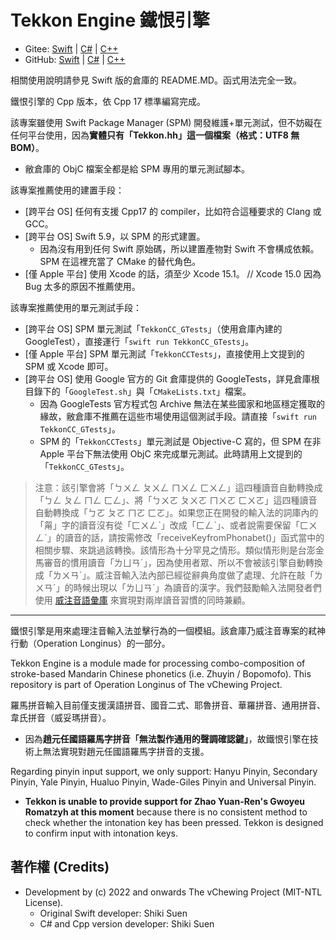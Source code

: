 # Tekkon Engine 鐵恨引擎

- Gitee: [Swift](https://gitee.com/vChewing/Tekkon) | [C#](https://gitee.com/vChewing/TekkonNT) | [C++](https://gitee.com/vChewing/TekkonCC)
- GitHub: [Swift](https://github.com/vChewing/Tekkon) | [C#](https://github.com/vChewing/TekkonNT) | [C++](https://github.com/vChewing/TekkonCC)

相關使用說明請參見 Swift 版的倉庫的 README.MD。函式用法完全一致。

鐵恨引擎的 Cpp 版本，依 Cpp 17 標準編寫完成。

該專案雖使用 Swift Package Manager (SPM) 開發維護+單元測試，但不妨礙在任何平台使用，因為**實體只有「Tekkon.hh」這一個檔案（格式：UTF8 無 BOM）**。
- 敝倉庫的 ObjC 檔案全都是給 SPM 專用的單元測試腳本。

該專案推薦使用的建置手段：
- [跨平台 OS] 任何有支援 Cpp17 的 compiler，比如符合這種要求的 Clang 或 GCC。
- [跨平台 OS] Swift 5.9，以 SPM 的形式建置。
  - 因為沒有用到任何 Swift 原始碼，所以建置產物對 Swift 不會構成依賴。SPM 在這裡充當了 CMake 的替代角色。 
- [僅 Apple 平台] 使用 Xcode 的話，須至少 Xcode 15.1。 // Xcode 15.0 因為 Bug 太多的原因不推薦使用。

該專案推薦使用的單元測試手段：
- [跨平台 OS] SPM 單元測試「`TekkonCC_GTests`」（使用倉庫內建的 GoogleTest），直接運行「`swift run TekkonCC_GTests`」。
- [僅 Apple 平台] SPM 單元測試「`TekkonCCTests`」，直接使用上文提到的 SPM 或 Xcode 即可。
- [跨平台 OS] 使用 Google 官方的 Git 倉庫提供的 GoogleTests，詳見倉庫根目錄下的「`GoogleTest.sh`」與「`CMakeLists.txt`」檔案。
  - 因為 GoogleTests 官方程式包 Archive 無法在某些國家和地區穩定獲取的緣故，敝倉庫不推薦在這些市場使用這個測試手段。請直接「`swift run TekkonCC_GTests`」。
  - SPM 的「`TekkonCCTests`」單元測試是 Objective-C 寫的，但 SPM 在非 Apple 平台下無法使用 ObjC 來完成單元測試。此時請用上文提到的「`TekkonCC_GTests`」。

> 注意：該引擎會將「ㄅㄨㄥ ㄆㄨㄥ ㄇㄨㄥ ㄈㄨㄥ」這四種讀音自動轉換成「ㄅㄥ ㄆㄥ ㄇㄥ ㄈㄥ」、將「ㄅㄨㄛ ㄆㄨㄛ ㄇㄨㄛ ㄈㄨㄛ」這四種讀音自動轉換成「ㄅㄛ ㄆㄛ ㄇㄛ ㄈㄛ」。如果您正在開發的輸入法的詞庫內的「甮」字的讀音沒有從「ㄈㄨㄥˋ」改成「ㄈㄥˋ」、或者說需要保留「ㄈㄨㄥˋ」的讀音的話，請按需修改「receiveKeyfromPhonabet()」函式當中的相關步驟、來跳過該轉換。該情形為十分罕見之情形。類似情形則是台澎金馬審音的慣用讀音「ㄌㄩㄢˊ」，因為使用者眾、所以不會被該引擎自動轉換成「ㄌㄨㄢˊ」。威注音輸入法內部已經從辭典角度做了處理、允許在敲「ㄌㄨㄢˊ」的時候出現以「ㄌㄩㄢˊ」為讀音的漢字。我們鼓勵輸入法開發者們使用 [威注音語彙庫](https://gitee.com/vChewing/libvchewing-data) 來實現對兩岸讀音習慣的同時兼顧。

---

鐵恨引擎是用來處理注音輸入法並擊行為的一個模組。該倉庫乃威注音專案的弒神行動（Operation Longinus）的一部分。

Tekkon Engine is a module made for processing combo-composition of stroke-based Mandarin Chinese phonetics (i.e. Zhuyin / Bopomofo). This repository is part of Operation Longinus of The vChewing Project.

羅馬拼音輸入目前僅支援漢語拼音、國音二式、耶魯拼音、華羅拼音、通用拼音、韋氏拼音（威妥瑪拼音）。

- 因為**趙元任國語羅馬字拼音「無法製作通用的聲調確認鍵」**，故鐵恨引擎在技術上無法實現對趙元任國語羅馬字拼音的支援。

Regarding pinyin input support, we only support: Hanyu Pinyin, Secondary Pinyin, Yale Pinyin, Hualuo Pinyin, Wade-Giles Pinyin and Universal Pinyin.

- **Tekkon is unable to provide support for Zhao Yuan-Ren's Gwoyeu Romatzyh at this moment** because there is no consistent method to check whether the intonation key has been pressed. Tekkon is designed to confirm input with intonation keys.

## 著作權 (Credits)

- Development by (c) 2022 and onwards The vChewing Project (MIT-NTL License).
	- Original Swift developer: Shiki Suen
	- C# and Cpp version developer: Shiki Suen
